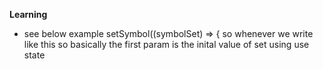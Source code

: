 **Learning**

- see below example
  setSymbol((symbolSet) => {
  so whenever we write like this so basically the first param is the inital value of set using use state
